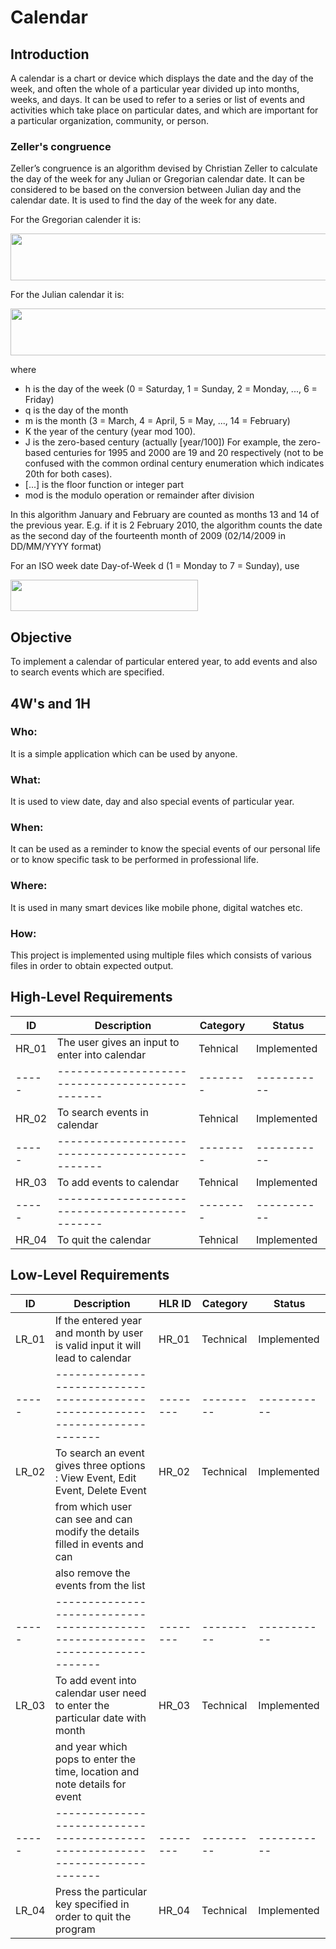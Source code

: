 # Calendar

## Introduction
A calendar is a chart or device which displays the date and the day of the week, and often the whole of a particular year divided up into months, weeks, and days. It can be used to refer to a series or list of events and activities which take place on particular dates, and which are important for a particular organization, community, or person.

### Zeller's congruence
Zeller’s congruence is an algorithm devised by Christian Zeller to calculate the day of the week for any Julian or Gregorian calendar date. It can be considered to be based on the conversion between Julian day and the calendar date. It is used to find the day of the week for any date. 

For the Gregorian calender it is:

<img src="https://user-images.githubusercontent.com/80700297/114757124-17c01500-9d79-11eb-9b82-f4638104de7c.PNG" width="700" height="75">

For the Julian calendar it is: 

<img src="https://user-images.githubusercontent.com/80700297/114758463-9ec1bd00-9d7a-11eb-9374-231a076c4978.PNG" width="700" height="75">

where

- h is the day of the week (0 = Saturday, 1 = Sunday, 2 = Monday, ..., 6 = Friday)
- q is the day of the month
- m is the month (3 = March, 4 = April, 5 = May, ..., 14 = February)
- K the year of the century (year mod 100).
- J is the zero-based century (actually [year/100]) For example, the zero-based centuries for 1995 and 2000 are 19 and 20 respectively (not to be confused with the common ordinal century enumeration which indicates 20th for both cases).
- [...] is the floor function or integer part
- mod is the modulo operation or remainder after division

In this algorithm January and February are counted as months 13 and 14 of the previous year. E.g. if it is 2 February 2010, the algorithm counts the date as the second day of the fourteenth month of 2009 (02/14/2009 in DD/MM/YYYY format)

For an ISO week date Day-of-Week d (1 = Monday to 7 = Sunday), use

<img src="https://user-images.githubusercontent.com/80700297/114760123-a08c8000-9d7c-11eb-96e8-9cb8eb47e8e3.PNG" width="300" height="50"> 

## Objective
To implement a calendar of particular entered year, to add events and also to search events which are specified.

## 4W's and 1H
### Who:
It is a simple application which can be used by anyone.

### What:
It is used to view date, day and also special events of particular year.

### When:
It can be used as a reminder to know the special events of our personal life or to know specific task to be performed in professional life.

### Where:
It is used in many smart devices like mobile phone, digital watches etc.

### How:
This project is implemented using multiple files which consists of various files in order to obtain expected output.

## High-Level Requirements
|  ID   |                 Description                     | Category |    Status   |
| ----- | ----------------------------------------------- | -------- | ----------- |
| HR_01 |  The user gives an input to enter into calendar | Tehnical | Implemented |
| ----- | ----------------------------------------------- | -------- | ----------- |
| HR_02 |          To search events in calendar           | Tehnical | Implemented |
| ----- | ----------------------------------------------- | -------- | ----------- |
| HR_03 |           To add events to calendar             | Tehnical | Implemented |
| ----- | ----------------------------------------------- | -------- | ----------- |
| HR_04 |            To quit the calendar                 | Tehnical | Implemented |

## Low-Level Requirements
|  ID   |                                Description                                    |  HLR ID  | Category  |    Status   |
| ----- | ----------------------------------------------------------------------------- | -------- | --------- | ----------- |
| LR_01 | If the entered year and month by user is valid input it will lead to calendar |   HR_01  | Technical | Implemented | 
| ----- | ----------------------------------------------------------------------------- | -------- | --------- | ----------- |
| LR_02 | To search an event gives three options : View Event, Edit Event, Delete Event |   HR_02  | Technical | Implemented |
|       | from which user can see and can modify the details filled in events and can   |          |           |             |
|       | also remove the events from the list                                          |          |           |             |
| ----- | ----------------------------------------------------------------------------- | -------- | --------- | ----------- |
| LR_03 | To add event into calendar user need to enter the particular date with month  |   HR_03  | Technical | Implemented |
|       | and year which pops to enter the time, location and note details for event    |          |           |             |
| ----- | ----------------------------------------------------------------------------- | -------- | --------- | ----------- |
| LR_04 |       Press the particular key specified in order to quit the program         |   HR_04  | Technical | Implemented |

       



